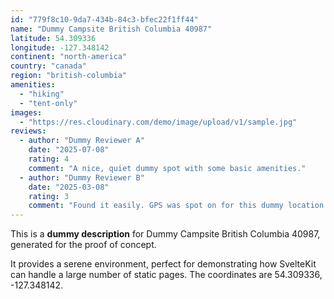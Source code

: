 ```yaml
---
id: "779f8c10-9da7-434b-84c3-bfec22f1ff44"
name: "Dummy Campsite British Columbia 40987"
latitude: 54.309336
longitude: -127.348142
continent: "north-america"
country: "canada"
region: "british-columbia"
amenities:
  - "hiking"
  - "tent-only"
images:
  - "https://res.cloudinary.com/demo/image/upload/v1/sample.jpg"
reviews:
  - author: "Dummy Reviewer A"
    date: "2025-07-08"
    rating: 4
    comment: "A nice, quiet dummy spot with some basic amenities."
  - author: "Dummy Reviewer B"
    date: "2025-03-08"
    rating: 3
    comment: "Found it easily. GPS was spot on for this dummy location."
---
```


This is a **dummy description** for Dummy Campsite British Columbia 40987, generated for the proof of concept.

It provides a serene environment, perfect for demonstrating how SvelteKit can handle a large number of static pages. The coordinates are 54.309336, -127.348142.
